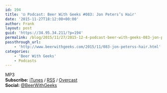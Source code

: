 ```yaml
---
id: 194
title: '☊ Podcast: Beer With Geeks #083: Jon Peters’s Hair'
date: '2015-11-27T18:12:00+00:00'
author: Frank
layout: post
guid: 'https://34.95.34.211/?p=194'
permalink: /blog/2015/11/27/2015-12-4-podcast-beer-with-geeks-083-jon-peterss-hair/
passthrough_url:
    - 'http://www.beerwithgeeks.com/2015/11/083-jon-peterss-hair.html'
categories:
    - 'Beer With Geeks'
    - Podcasts
---
```


<div class="
          image-block-outer-wrapper
          layout-caption-below
          design-layout-inline
          
          
          
        " data-test="image-block-inline-outer-wrapper"><figure class="
              sqs-block-image-figure
              intrinsic
            " style="max-width:250px;"><div class="image-block-wrapper" data-animation-override="" data-animation-role="image"><div class="sqs-image-shape-container-element
              
          
        
              has-aspect-ratio
            " style="
                position: relative;
                
                  padding-bottom:100%;
                
                overflow: hidden;
              "><noscript>![](https://images.squarespace-cdn.com/content/v1/5070e334e4b00907bc18faef/1449252781374-LKUOW5F7WNYJ3990TU22/image-asset.jpeg)</noscript>![](https://images.squarespace-cdn.com/content/v1/5070e334e4b00907bc18faef/1449252781374-LKUOW5F7WNYJ3990TU22/image-asset.jpeg)</div></div></figure></div>Only one man is weird enough to make *Batman*, *Frankenweenie*, **and** *Pee-wee’s Great Adventure*. This week, Tim and Frank are talking their favorite Tim Burton films. Cheers!

**Download:** [MP3](http://www.podtrac.com/pts/redirect.mp3/archive.org/download/BWG083/BWG083.mp3)  
**Subscribe:** [iTunes](https://itunes.apple.com/us/podcast/beer-with-geeks/id910485914?mt=2)<span style="font-size:13px"> / </span>[RSS](http://feeds.feedburner.com/beerwithgeeks)<span style="font-size:13px"> / </span>[Overcast](https://overcast.fm/itunes910485914/beer-with-geeks-a-geek-pop-culture-podcast)  
**Social:** [@BeerWithGeeks](https://twitter.com/beerwithgeeks)

<div class="sqs-audio-embed" data-author="Thought Bubble Audio" data-color-theme="dark" data-design-style="minimal" data-duration-in-ms="" data-mime-type="audio/mpeg" data-show-download="false" data-title="Beer With Geeks #083: Jon Peters’s Hair" data-url="http://www.podtrac.com/pts/redirect.mp3/archive.org/download/BWG083/BWG083.mp3"></div>